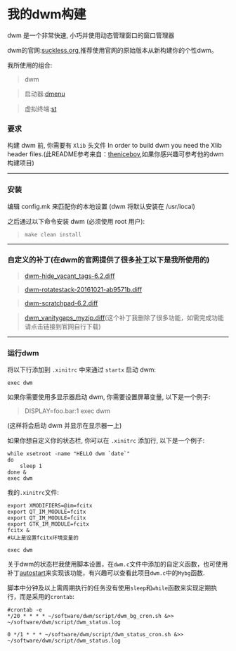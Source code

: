 # 我的dwm构建
dwm 是一个非常快速, 小巧并使用动态管理窗口的窗口管理器

dwm的官网:<a href="http://suckless.org/">suckless.org</a>,推荐使用官网的原始版本从新构建你的个性dwm。

我所使用的组合:
> dwm

> 启动器:<a href="http://tools.suckless.org/dmenu/">dmenu</a>

> 虚拟终端:<a href="http://st.suckless.org/">st</a>

### 要求

构建 dwm 前, 你需要有 `Xlib` 头文件 In order to build dwm you need the Xlib header files.(此README参考来自：<a href="">theniceboy</a>,如果你感兴趣可参考他的dwm构建项目)

------
### 安装
编辑 config.mk 来匹配你的本地设置 (dwm 将默认安装在 /usr/local)

之后通过以下命令安装 dwm (必须使用 root 用户):

> `make clean install`

----------

### 自定义的补丁(在dwm的官网提供了很多<a href="http://dwm.suckless.org/patches/">补丁</a>以下是我所使用的)

> [dwm-hide_vacant_tags-6.2.diff](http://dwm.suckless.org/patches/hide_vacant_tags/)

> [dwm-rotatestack-20161021-ab9571b.diff](http://dwm.suckless.org/patches/rotatestack/)

> [dwm-scratchpad-6.2.diff](http://dwm.suckless.org/patches/scratchpad/)

> [dwm_vanitygaps_myzip.diff](http://dwm.suckless.org/patches/vanitygaps/)(这个补丁我删除了很多功能，如需完成功能请点击链接到官网自行下载)


--------------

### 运行dwm
将以下行添加到 `.xinitrc` 中来通过 `startx` 启动 dwm:

`exec dwm`

如果你需要使用多显示器启动 dwm, 你需要设置屏幕变量, 以下是一个例子:

> DISPLAY=foo.bar:1 exec dwm

(这样将会启动 dwm 并显示在显示器一上)

如果你想自定义你的状态栏, 你可以在 `.xinitrc` 添加行, 以下是一个例子:

```shell
while xsetroot -name "HELLO dwm `date`"
do
	sleep 1
done &
exec dwm
```
我的`.xinitrc`文件:
```shell
export XMODIFIERS=@im=fcitx
export QT_IM_MODULE=fcitx
export QT_IM_MODULE=fcitx
export GTK_IM_MODULE=fcitx
fcitx &
#以上是设置fcitx环境变量的

exec dwm
```
关于dwm的状态栏我使用脚本设置，在`dwm.c`文件中添加的自定义函数，也可使用补丁[autostart](http://dwm.suckless.org/patches/autostart/)来实现该功能，有兴趣可以查看此项目`dwm.c`中的`Mybg`函数.

脚本中分钟及以上需周期执行的任务没有使用`sleep`和`while`函数来实现定期执行，而是采用的`crontab`:
```shell
#crontab -e
*/20 * * * * ~/software/dwm/script/dwm_bg_cron.sh &>> ~/software/dwm/script/dwm_status.log

0 */1 * * * ~/software/dwm/script/dwm_status_cron.sh &>> ~/software/dwm/script/dwm_status.log
```
